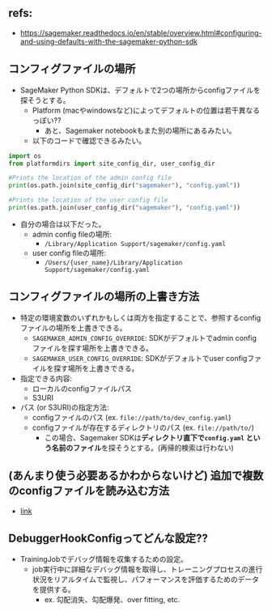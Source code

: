 ## refs:

- https://sagemaker.readthedocs.io/en/stable/overview.html#configuring-and-using-defaults-with-the-sagemaker-python-sdk

## コンフィグファイルの場所

- SageMaker Python SDKは、デフォルトで2つの場所からconfigファイルを探そうとする。
  - Platform (macやwindowsなど)によってデフォルトの位置は若干異なるっぽい??
    - あと、Sagemaker notebookもまた別の場所にあるみたい。 
  - 以下のコードで確認できるみたい。

```python
import os
from platformdirs import site_config_dir, user_config_dir

#Prints the location of the admin config file
print(os.path.join(site_config_dir("sagemaker"), "config.yaml"))

#Prints the location of the user config file
print(os.path.join(user_config_dir("sagemaker"), "config.yaml"))
```

- 自分の場合は以下だった。
  - admin config fileの場所:
    - `/Library/Application Support/sagemaker/config.yaml`
  - user config fileの場所:
    - `/Users/{user_name}/Library/Application Support/sagemaker/config.yaml`

## コンフィグファイルの場所の上書き方法

- 特定の環境変数のいずれかもしくは両方を指定することで、参照するconfigファイルの場所を上書きできる。
  - `SAGEMAKER_ADMIN_CONFIG_OVERRIDE`: SDKがデフォルトでadmin configファイルを探す場所を上書きできる。
  - `SAGEMAKER_USER_CONFIG_OVERRIDE`: SDKがデフォルトでuser configファイルを探す場所を上書きできる。
- 指定できる内容:
  - ローカルのconfigファイルパス
  - S3URI
- パス (or S3URI)の指定方法:
  - configファイルのパス (ex. `file://path/to/dev_config.yaml`)
  - configファイルが存在するディレクトリのパス (ex. `file://path/to/`)
    - この場合、Sagemaker SDKは**ディレクトリ直下で`config.yaml` という名前のファイル**を探そうとする。(再帰的検索は行わない)

## (あんまり使う必要あるかわからないけど) 追加で複数のconfigファイルを読み込む方法

- [link](https://sagemaker.readthedocs.io/en/stable/overview.html#configuration-file-structure:~:text=entry%20is%20added.-,Specify%20additional%20configuration%20files,-In%20addition%20to)

## DebuggerHookConfigってどんな設定??

- TrainingJobでデバッグ情報を収集するための設定。
  - job実行中に詳細なデバッグ情報を取得し、トレーニングプロセスの進行状況をリアルタイムで監視し、パフォーマンスを評価するためのデータを提供する。
    - ex. 勾配消失、勾配爆発、over fitting, etc.
